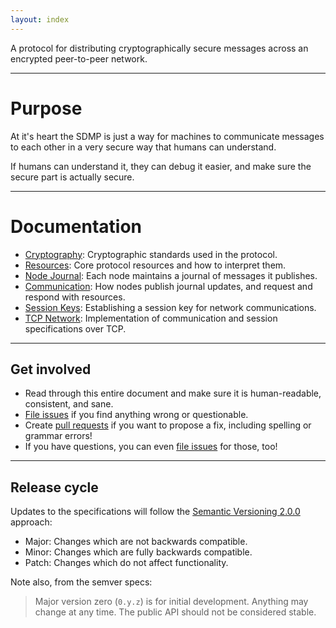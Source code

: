 ```yaml
---
layout: index
---
```



A protocol for distributing cryptographically secure messages across an encrypted
peer-to-peer network.

---

# Purpose

At it's heart the SDMP is just a way for machines to communicate messages to each
other in a very secure way that humans can understand.

If humans can understand it, they can debug it easier, and make sure the secure
part is actually secure.

---

# Documentation

* [Cryptography](/docs/cryptography): Cryptographic standards used in the protocol.
* [Resources](/docs/resources): Core protocol resources and how to interpret them.
* [Node Journal](/docs/journal): Each node maintains a journal of messages it publishes.
* [Communication](/docs/communication): How nodes publish journal updates, and request
	and respond with resources.
* [Session Keys](/docs/session): Establishing a session key for network communications.
* [TCP Network](/docs/tcp): Implementation of communication and session specifications over TCP.

---

## Get involved

* Read through this entire document and make sure it is human-readable, consistent, and sane.
* [File issues][issues] if you find anything wrong or questionable.
* Create [pull requests][pullrequest] if you want to propose a fix, including spelling
	or grammar errors!
* If you have questions, you can even [file issues][issues] for those, too!

---

## Release cycle

Updates to the specifications will follow the [Semantic Versioning 2.0.0][semver] approach:

* Major: Changes which are not backwards compatible.
* Minor: Changes which are fully backwards compatible.
* Patch: Changes which do not affect functionality.

Note also, from the semver specs:

> Major version zero (`0.y.z`) is for initial development. Anything may change at any
> time. The public API should not be considered stable.


[sdmprepo]: https://github.com/sdmp
[vol]: http://veryopenlicense.com/
[semver]: http://semver.org/
[issues]: https://github.com/sdmp/sdmp.github.io/issues
[pullrequest]: https://github.com/sdmp/sdmp.github.io/pulls
